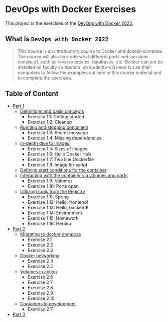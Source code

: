 # DevOps with Docker Exercises

This project is the exercises of the [DevOps with Docker 2022](https://devopswithdocker.com/).

## What is `DevOps with Docker 2022`

> This course is an introductory course to Docker and docker-compose. The course will also look into what different parts web services consist of, such as reverse proxies, databases, etc. Docker can not be installed on faculty computers, so students will need to use their computers to follow the examples outlined in this course material and to complete the exercises.

## Table of Content

- [Part 1](https://devopswithdocker.com/part-1)
  - [Definitions and basic concepts](https://devopswithdocker.com/part-1/1-getting-started)
    - Exercise 1.1: Getting started
    - Exercise 1.2: Cleanup
  - [Running and stopping containers](https://devopswithdocker.com/part-1/2-running-and-stopping)
    - Exercise 1.3: Secret message
    - Exercise 1.4: Missing dependencies
  - [In-depth dive to images](https://devopswithdocker.com/part-1/3-in-depth-dive-to-images)
    - Exercise 1.5: Sizes of images
    - Exercise 1.6: Hello Docker Hub
    - Exercise 1.7: Two line Dockerfile
    - Exercise 1.8: Image for script
  - [Defining start conditions for the container](https://devopswithdocker.com/part-1/4-defining-start-conditions)
  - [Interacting with the container via volumes and ports](https://devopswithdocker.com/part-1/5-volumes-and-ports)
    - Exercise 1.9: Volumes
    - Exercise 1.10: Ports open
  - [Utilizing tools from the Registry](https://devopswithdocker.com/part-1/6-docker-hub)
    - Exercise 1.11: Spring
    - Exercise 1.12: Hello, frontend!
    - Exercise 1.13: Hello, backend!
    - Exercise 1.14: Environment
    - Exercise 1.15: Homework
    - Exercise 1.16: Heroku
- [Part 2](https://devopswithdocker.com/part-2)
  - [Migrating to docker compose](https://devopswithdocker.com/part-2/1-migrating-to-docker-compose/)
    - Exercise 2.1
    - Exercise 2.2
    - Exercise 2.3
  - [Docker networking](https://devopswithdocker.com/part-2/2-docker-networking)
    - Exercise 2.4
    - Exercise 2.5
  - [Volumes in action](https://devopswithdocker.com/part-2/3-volumes-in-action)
    - Exercise 2.6
    - Exercise 2.7
    - Exercise 2.8
    - Exercise 2.9
    - Exercise 2.10
  - [Containers in development](https://devopswithdocker.com/part-2/4-containers-in-development)
    - Exercise 2.11
- [Part 3](https://devopswithdocker.com/part-3)
